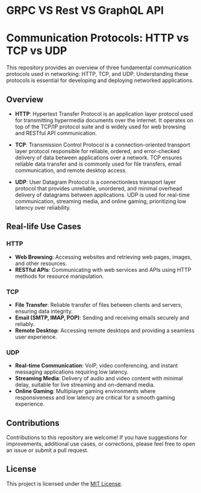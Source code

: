 # GRPC VS Rest VS GraphQL API 

# Communication Protocols: HTTP vs TCP vs UDP

This repository provides an overview of three fundamental communication protocols used in networking: HTTP, TCP, and UDP. Understanding these protocols is essential for developing and deploying networked applications.

## Overview

- **HTTP**: Hypertext Transfer Protocol is an application layer protocol used for transmitting hypermedia documents over the internet. It operates on top of the TCP/IP protocol suite and is widely used for web browsing and RESTful API communication.

- **TCP**: Transmission Control Protocol is a connection-oriented transport layer protocol responsible for reliable, ordered, and error-checked delivery of data between applications over a network. TCP ensures reliable data transfer and is commonly used for file transfers, email communication, and remote desktop access.

- **UDP**: User Datagram Protocol is a connectionless transport layer protocol that provides unreliable, unordered, and minimal overhead delivery of datagrams between applications. UDP is used for real-time communication, streaming media, and online gaming, prioritizing low latency over reliability.

## Real-life Use Cases

### HTTP

- **Web Browsing**: Accessing websites and retrieving web pages, images, and other resources.
- **RESTful APIs**: Communicating with web services and APIs using HTTP methods for resource manipulation.

### TCP

- **File Transfer**: Reliable transfer of files between clients and servers, ensuring data integrity.
- **Email (SMTP, IMAP, POP)**: Sending and receiving emails securely and reliably.
- **Remote Desktop**: Accessing remote desktops and providing a seamless user experience.

### UDP

- **Real-time Communication**: VoIP, video conferencing, and instant messaging applications requiring low latency.
- **Streaming Media**: Delivery of audio and video content with minimal delay, suitable for live streaming and on-demand media.
- **Online Gaming**: Multiplayer gaming environments where responsiveness and low latency are critical for a smooth gaming experience.

## Contributions

Contributions to this repository are welcome! If you have suggestions for improvements, additional use cases, or corrections, please feel free to open an issue or submit a pull request.

## License

This project is licensed under the [MIT License](LICENSE).
